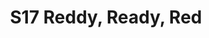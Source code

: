 ---
title: S17 Reddy, Ready, Red
permalink: "/teams/s17-red"
members: []
teamid: 6704
name: S17 Reddy, Ready, Red
division: ''
---
